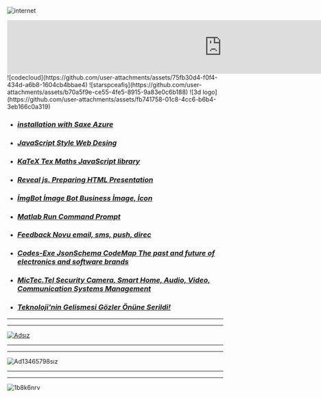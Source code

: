 ![internet](https://github.com/user-attachments/assets/44452231-114c-45f1-944e-e6d92a66a7db)
<iframe src="https://github.com/sponsors/BraverClient/card" title="Sponsor BraverClient" height="125" width="1000" style="border: 0;"></iframe>
![codecloud](https://github.com/user-attachments/assets/75fb30d4-f0f4-434d-a6b8-1604cb4bbae4)
![starspceafiş](https://github.com/user-attachments/assets/b70a5f9e-ce55-4fe5-8915-9a83e0c6b188)
![3d logo](https://github.com/user-attachments/assets/fb741758-01c8-4cc6-b6b4-3eb166c0a319)

- ### ***[installation with Saxe Azure](https://braverclient.github.io/SaxeAzure/)***
- ### ***[JavaScript Style Web Desing](https://braverclient.github.io/standard-16.0.4/)***
- ### ***[KaTeX Tex Maths JavaScript library](https://braverclient.github.io/KaTeX/)***
- ### ***[Reveal js. Preparing HTML Presentation](https://braverclient.github.io/reveal.js/)***
- ### ***[İmgBot İmage Bot Business İmage, İcon](https://braverclient.github.io/imgBot/)***
- ### ***[Matlab Run Command Prompt](https://braverclient.github.io/run-command/)***
- ### ***[Feedback Novu  email, sms, push, direc](https://braverclient.github.io/novu/)***
- ### ***[Codes-Exe JsonSchema CodeMap The past and future of electronics and software brands](https://braverclient.github.io/Kod-Dosyalari/)***
- ### ***[MicTec.Tel Security Camera, Smart Home, Audio, Video, Communication Systems Management](https://mictec.tel)***
- ### ***[Teknoloji'nin Gelişmesi Gözler Önüne Serildi!](https://braverclient.com/about)***
-------------------------------------------------------------------------------------------------------------------------------------------------------------------------
----------
[![Adsız](https://github.com/user-attachments/assets/98b5bc0a-c5ae-403c-8f48-b9b72bb623d1)](https://starteknoloji.github.io/Starnet/)

-------------------------------------------------------------------------------------------------------------------------------------------------------------------------
----------
![Ad13465798sız](https://github.com/user-attachments/assets/667e9380-d94f-42c2-8a64-f51dd283a861)

-------------------------------------------------------------------------------------------------------------------------------------------------------------------------
----------
![1b8k6nrv](https://github.com/user-attachments/assets/c7bb6714-7ca3-42be-a941-4a8b41167510)
